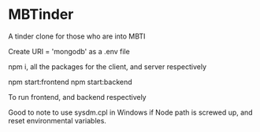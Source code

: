 # MBTinder

A tinder clone for those who are into MBTI

Create URI = 'mongodb'
as a .env file

npm i, all the packages for the client, and server respectively


npm start:frontend
npm start:backend

To run frontend, and backend respectively

Good to note to use sysdm.cpl in Windows if Node path is screwed up, and reset environmental variables.
